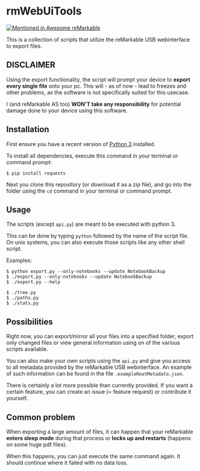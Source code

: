 # rmWebUiTools

[![Mentioned in Awesome reMarkable](https://awesome.re/mentioned-badge.svg)](https://github.com/reHackable/awesome-reMarkable)

This is a collection of scripts that utilize the reMarkable USB webinterface to export files.


## DISCLAIMER

Using the export functionality, the script will prompt your device to **export every single file** onto your pc.
This will - as of now - lead to freezes and other problems, as the software is not specifically suited for this usecase.

I (and reMarkable AS too) **WON'T take any responsibility** for potential damage done to your device using this software.


## Installation

First ensure you have a recent version of [Python 3](https://www.python.org/downloads/) installed.

To install all dependencies, execute this command in your terminal or command prompt:
```
$ pip install requests
```

Next you clone this repository (or download it as a zip file), and go into the folder using the `cd` command in your terminal or command prompt.


## Usage

The scripts (except `api.py`) are meant to be executed with python 3.

This can be done by typing `python` followed by the name of the script file.
On unix systems, you can also execute those scripts like any other shell script.

Examples:
```
$ python export.py --only-notebooks --update NotebookBackup
$ ./export.py --only-notebooks --update NotebookBackup
$ ./export.py --help

$ ./tree.py
$ ./paths.py
$ ./stats.py
```


## Possibilities

Right now, you can export/mirror all your files into a specified folder, export only changed files or view general information using on of the various scripts available.

You can also make your own scripts using the `api.py` and give you access to all metadata provided by the reMarkable USB webinterface. An example of such information can be found in the file `.exampleRootMetadata.json`.

There is certainly a lot more possible than currently provided.
If you want a certain feature, you can create an issue (= feature request) or contribute it yourself.


## Common problem

When exporting a large amount of files, it can happen that your reMarkable **enters sleep mode** during that process or **locks up and restarts** (happens on some huge pdf files).

When this happens, you can just execute the same command again. It should continue where it failed with no data loss.

